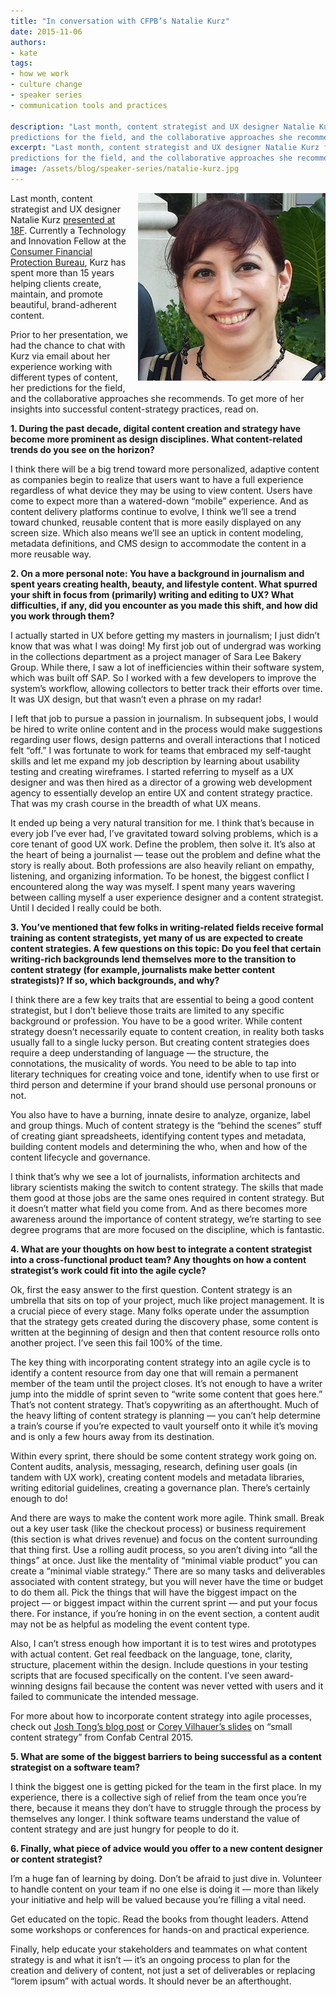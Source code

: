 ```yaml
---
title: "In conversation with CFPB’s Natalie Kurz"
date: 2015-11-06
authors:
- kate
tags:
- how we work
- culture change
- speaker series
- communication tools and practices

description: "Last month, content strategist and UX designer Natalie Kurz from the Consumer Financial Protection Bureau presented at 18F. Prior to her presentation, we had the chance to chat with Kurz via email about her experience working with different types of content, her
predictions for the field, and the collaborative approaches she recommends."
excerpt: "Last month, content strategist and UX designer Natalie Kurz from the Consumer Financial Protection Bureau presented at 18F. Prior to her presentation, we had the chance to chat with Kurz via email about her experience working with different types of content, her
predictions for the field, and the collaborative approaches she recommends."
image: /assets/blog/speaker-series/natalie-kurz.jpg
---
```


<div style="float: right; margin-left: 10px; margin-bottom: 10px;">
<img alt="CFPB's Natalie Kurz" src="/assets/blog/speaker-series/natalie-kurz.jpg" style="width: 300px;"></div>

Last month, content strategist and UX designer Natalie Kurz [presented at
18F](https://18f.gsa.gov/2015/11/03/content-strategy-for-all-insights-from-cfpb-natalie-kurz/). Currently a Technology and Innovation Fellow at the [Consumer
Financial Protection Bureau](http://www.consumerfinance.gov/),
Kurz has spent more than 15 years helping clients create, maintain, and
promote beautiful, brand-adherent content.

Prior to her presentation, we had the chance to chat with Kurz via email
about her experience working with different types of content, her
predictions for the field, and the collaborative approaches she
recommends. To get more of her insights into successful content-strategy
practices, read on.

**1. During the past decade, digital content creation and strategy have
become more prominent as design disciplines. What content-related trends
do you see on the horizon?**

I think there will be a big trend toward more personalized, adaptive
content as companies begin to realize that users want to have a full
experience regardless of what device they may be using to view content.
Users have come to expect more than a watered-down “mobile” experience.
And as content delivery platforms continue to evolve, I think we’ll see
a trend toward chunked, reusable content that is more easily displayed
on any screen size. Which also means we’ll see an uptick in content
modeling, metadata definitions, and CMS design to accommodate the
content in a more reusable way.

**2. On a more personal note: You have a background in journalism and
spent years creating health, beauty, and lifestyle content. What spurred
your shift in focus from (primarily) writing and editing to UX? What
difficulties, if any, did you encounter as you made this shift, and how
did you work through them?**

I actually started in UX before getting my masters in journalism; I just
didn’t know that was what I was doing! My first job out of undergrad was
working in the collections department as a project manager of Sara Lee
Bakery Group. While there, I saw a lot of inefficiencies within their
software system, which was built off SAP. So I worked with a few
developers to improve the system’s workflow, allowing collectors to
better track their efforts over time. It was UX design, but that wasn’t
even a phrase on my radar!

I left that job to pursue a passion in journalism. In subsequent jobs, I
would be hired to write online content and in the process would make
suggestions regarding user flows, design patterns and overall
interactions that I noticed felt “off.” I was fortunate to work for
teams that embraced my self-taught skills and let me expand my job
description by learning about usability testing and creating wireframes.
I started referring to myself as a UX designer and was then hired as a
director of a growing web development agency to essentially develop an
entire UX and content strategy practice. That was my crash course in the
breadth of what UX means.

It ended up being a very natural transition for me. I think that’s
because in every job I’ve ever had, I’ve gravitated toward solving
problems, which is a core tenant of good UX work. Define the problem,
then solve it. It’s also at the heart of being a journalist — tease out
the problem and define what the story is really about. Both professions
are also heavily reliant on empathy, listening, and organizing
information. To be honest, the biggest conflict I encountered along the
way was myself. I spent many years wavering between calling myself a
user experience designer and a content strategist. Until I decided I
really could be both.

**3. You’ve mentioned that few folks in writing-related fields receive
formal training as content strategists, yet many of us are expected to
create content strategies. A few questions on this topic: Do you feel
that certain writing-rich backgrounds lend themselves more to the
transition to content strategy (for example, journalists make better
content strategists)? If so, which backgrounds, and why?**

I think there are a few key traits that are essential to being a good
content strategist, but I don’t believe those traits are limited to any
specific background or profession. You have to be a good writer. While
content strategy doesn’t necessarily equate to content creation, in
reality both tasks usually fall to a single lucky person. But creating
content strategies does require a deep understanding of language — the
structure, the connotations, the musicality of words. You need to be
able to tap into literary techniques for creating voice and tone,
identify when to use first or third person and determine if your brand
should use personal pronouns or not.

You also have to have a burning, innate desire to analyze, organize,
label and group things. Much of content strategy is the “behind the
scenes” stuff of creating giant spreadsheets, identifying content types
and metadata, building content models and determining the who, when and
how of the content lifecycle and governance.

I think that’s why we see a lot of journalists, information architects
and library scientists making the switch to content strategy. The skills
that made them good at those jobs are the same ones required in content
strategy. But it doesn’t matter what field you come from. And as there
becomes more awareness around the importance of content strategy, we’re
starting to see degree programs that are more focused on the discipline,
which is fantastic.

**4. What are your thoughts on how best to integrate a content
strategist into a cross-functional product team? Any thoughts on how a
content strategist’s work could fit into the agile cycle?**

Ok, first the easy answer to the first question. Content strategy is an
umbrella that sits on top of your project, much like project management.
It is a crucial piece of every stage. Many folks operate under the
assumption that the strategy gets created during the discovery phase,
some content is written at the beginning of design and then that content
resource rolls onto another project. I’ve seen this fail 100% of the
time.

The key thing with incorporating content strategy into an agile cycle is
to identify a content resource from day one that will remain a permanent
member of the team until the project closes. It’s not enough to have a
writer jump into the middle of sprint seven to “write some content that
goes here.” That’s not content strategy. That’s copywriting as an
afterthought. Much of the heavy lifting of content strategy is planning
— you can’t help determine a train’s course if you’re expected to vault
yourself onto it while it’s moving and is only a few hours away from its
destination.

Within every sprint, there should be some content strategy work going
on. Content audits, analysis, messaging, research, defining user goals
(in tandem with UX work), creating content models and metadata
libraries, writing editorial guidelines, creating a governance plan.
There’s certainly enough to do!

And there are ways to make the content work more agile. Think small.
Break out a key user task (like the checkout process) or business
requirement (this section is what drives revenue) and focus on the
content surrounding that thing first. Use a rolling audit process, so
you aren’t diving into “all the things” at once. Just like the mentality
of “minimal viable product” you can create a “minimal viable strategy.”
There are so many tasks and deliverables associated with content
strategy, but you will never have the time or budget to do them all.
Pick the things that will have the biggest impact on the project — or
biggest impact within the current sprint — and put your focus there. For
instance, if you’re honing in on the event section, a content audit may
not be as helpful as modeling the event content type.

Also, I can’t stress enough how important it is to test wires and
prototypes with actual content. Get real feedback on the language, tone,
clarity, structure, placement within the design. Include questions in
your testing scripts that are focused specifically on the content. I’ve
seen award-winning designs fail because the content was never vetted
with users and it failed to communicate the intended message.

For more about how to incorporate content strategy into agile processes,
check out [Josh Tong’s blog post](http://www.joshtong.net/blog/how-agile-and-lean-principles-can-improve-content-strategy-and-governance/)
or [Corey Vilhauer’s slides](http://www.slideshare.net/blendinteractive/small-cs-content-strategy-on-a-shoestring)
on “small content strategy” from Confab Central 2015.

**5. What are some of the biggest barriers to being successful as a
content strategist on a software team?**

I think the biggest one is getting picked for the team in the first
place. In my experience, there is a collective sigh of relief from the
team once you’re there, because it means they don’t have to struggle
through the process by themselves any longer. I think software teams
understand the value of content strategy and are just hungry for people
to do it.

**6. Finally, what piece of advice would you offer to a new content
designer or content strategist?**

I’m a huge fan of learning by doing. Don’t be afraid to just dive in.
Volunteer to handle content on your team if no one else is doing it —
more than likely your initiative and help will be valued because you’re
filling a vital need.

Get educated on the topic. Read the books from thought leaders. Attend
some workshops or conferences for hands-on and practical experience.

Finally, help educate your stakeholders and teammates on what content
strategy is and what it isn’t — it’s an ongoing process to plan for the
creation and delivery of content, not just a set of deliverables or
replacing “lorem ipsum” with actual words. It should never be an
afterthought.
